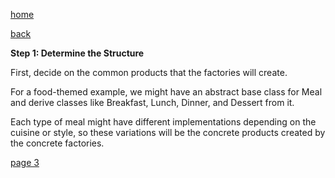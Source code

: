 [home](./page01.md)

[back](./page01.md)

**Step 1: Determine the Structure**

First, decide on the common products that the factories will create. 

For a food-themed example, we might have an abstract base class for Meal and derive classes like Breakfast, Lunch, Dinner, and Dessert from it. 

Each type of meal might have different implementations depending on the cuisine or style, so these variations will be the concrete products created by the concrete factories.

[page 3](./page03.md)
